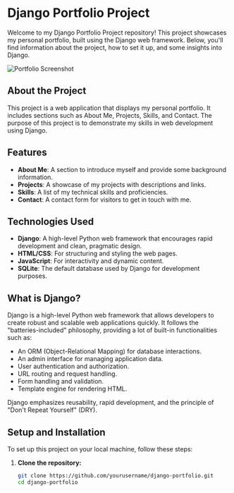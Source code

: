 # Django Portfolio Project

Welcome to my Django Portfolio Project repository! This project showcases my personal portfolio, built using the Django web framework. Below, you'll find information about the project, how to set it up, and some insights into Django.

![Portfolio Screenshot]("media_root/portfolo_img/tye_new_you.jpg")

## About the Project

This project is a web application that displays my personal portfolio. It includes sections such as About Me, Projects, Skills, and Contact. The purpose of this project is to demonstrate my skills in web development using Django.

## Features

- **About Me**: A section to introduce myself and provide some background information.
- **Projects**: A showcase of my projects with descriptions and links.
- **Skills**: A list of my technical skills and proficiencies.
- **Contact**: A contact form for visitors to get in touch with me.

## Technologies Used

- **Django**: A high-level Python web framework that encourages rapid development and clean, pragmatic design.
- **HTML/CSS**: For structuring and styling the web pages.
- **JavaScript**: For interactivity and dynamic content.
- **SQLite**: The default database used by Django for development purposes.

## What is Django?

Django is a high-level Python web framework that allows developers to create robust and scalable web applications quickly. It follows the "batteries-included" philosophy, providing a lot of built-in functionalities such as:

- An ORM (Object-Relational Mapping) for database interactions.
- An admin interface for managing application data.
- User authentication and authorization.
- URL routing and request handling.
- Form handling and validation.
- Template engine for rendering HTML.

Django emphasizes reusability, rapid development, and the principle of "Don't Repeat Yourself" (DRY).

## Setup and Installation

To set up this project on your local machine, follow these steps:

1. **Clone the repository:**
   ```bash
   git clone https://github.com/yourusername/django-portfolio.git
   cd django-portfolio
